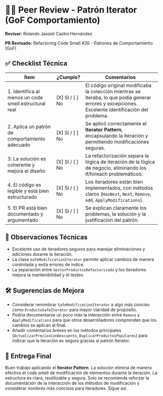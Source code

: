 # 🧑‍💻 Peer Review - Patrón Iterator (GoF Comportamiento)

**Revisor:** Rolando Jassiel Castro Hernández

**PR Revisado:** Refactoring Code Smell #26 - Patrones de Comportamiento (GoF)

## ✅ Checklist Técnica
Ítem | ¿Cumple? | Comentarios
--- | --- | ---
1. Identifica al menos un code smell estructural real | [X] Sí / [ ] No | El código original modificaba la colección mientras se iteraba, lo que podía generar errores y excepciones. Excelente identificación del problema.
2. Aplica un patrón de comportamiento adecuado | [X] Sí / [ ] No | Se aplicó correctamente el **Iterator Pattern**, encapsulando la iteración y permitiendo modificaciones seguras.
3. La solución es coherente y mejora el diseño | [X] Sí / [ ] No | La refactorización separa la lógica de iteración de la lógica de negocio, eliminando los if/foreach problemáticos.
4. El código es legible y está bien estructurado | [X] Sí / [ ] No | Los iteradores están bien implementados, con métodos claros (`HasNext`, `Next`, `Remove`, `Add`, `ApplyModifications`).
5. El PR está bien documentado y argumentado | [X] Sí / [ ] No | Se explican claramente los problemas, la solución y la justificación del patrón.

## 🧠 Observaciones Técnicas
- Excelente uso de iteradores seguros para manejar eliminaciones y adiciones durante la iteración.  
- La clase `SafeModificationIterator` permite aplicar cambios de manera controlada y evita errores de índice.  
- La separación entre `GestorProductosRefactorizado` y los iteradores mejora la mantenibilidad y el testeo.

## 🛠️ Sugerencias de Mejora
- Considerar renombrar `SafeModificationIterator` a algo más conciso como `ProductoSafeIterator` para mayor claridad de propósito.  
- Podría documentarse un poco más la interacción entre `Remove` y `ApplyModifications` para que otros desarrolladores comprendan que los cambios se aplican al final.  
- Añadir comentarios breves en los métodos principales (`ActualizarPreciosConDescuento`, `DuplicarProductosPopulares`) para indicar que la iteración es segura gracias al patrón Iterator.

## 🎯 Entrega Final
Buen trabajo aplicando el **Iterator Pattern**. La solución elimina de manera efectiva el code smell de modificación de elementos durante la iteración. La estructura es clara, reutilizable y segura. Solo se recomienda reforzar la documentación de la interacción de los métodos de modificación y considerar nombres más concisos para iteradores. Sigue así.
